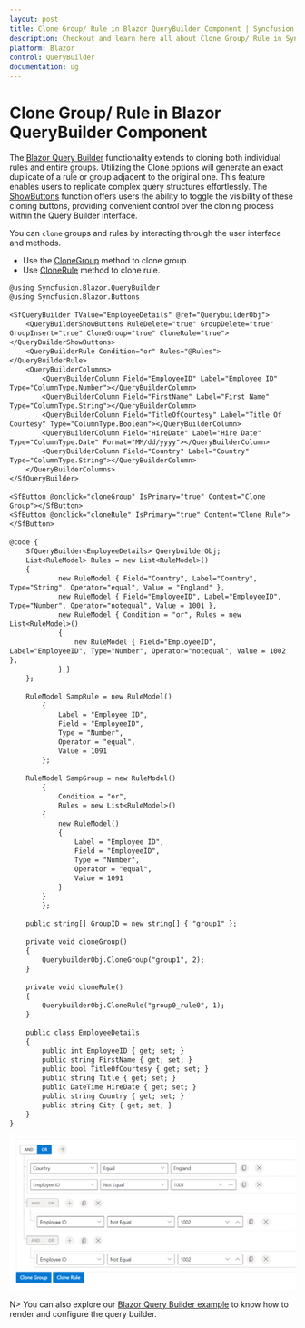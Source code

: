 ```yaml
---
layout: post
title: Clone Group/ Rule in Blazor QueryBuilder Component | Syncfusion
description: Checkout and learn here all about Clone Group/ Rule in Syncfusion Blazor QueryBuilder component and much more.
platform: Blazor
control: QueryBuilder
documentation: ug
---
```


# Clone Group/ Rule in Blazor QueryBuilder Component

The [Blazor Query Builder](https://www.syncfusion.com/blazor-components/blazor-query-builder) functionality extends to cloning both individual rules and entire groups. Utilizing the Clone options will generate an exact duplicate of a rule or group adjacent to the original one. This feature enables users to replicate complex query structures effortlessly. The [ShowButtons](https://help.syncfusion.com/cr/blazor/Syncfusion.Blazor.QueryBuilder.QueryBuilderShowButtons.html) function offers users the ability to toggle the visibility of these cloning buttons, providing convenient control over the cloning process within the Query Builder interface.

You can `clone` groups and rules by interacting through the user interface and methods.

* Use the [CloneGroup](https://help.syncfusion.com/cr/blazor/Syncfusion.Blazor.QueryBuilder.SfQueryBuilder-1.html#Syncfusion_Blazor_QueryBuilder_SfQueryBuilder_1_CloneGroup_System_String_System_Int32_) method to clone group.
* Use [CloneRule](https://help.syncfusion.com/cr/blazor/Syncfusion.Blazor.QueryBuilder.SfQueryBuilder-1.html#Syncfusion_Blazor_QueryBuilder_SfQueryBuilder_1_CloneRule_System_String_System_Int32_) method to clone rule.

```cshtml
@using Syncfusion.Blazor.QueryBuilder
@using Syncfusion.Blazor.Buttons

<SfQueryBuilder TValue="EmployeeDetails" @ref="QuerybuilderObj">
    <QueryBuilderShowButtons RuleDelete="true" GroupDelete="true" GroupInsert="true" CloneGroup="true" CloneRule="true"></QueryBuilderShowButtons>
    <QueryBuilderRule Condition="or" Rules="@Rules"></QueryBuilderRule>
    <QueryBuilderColumns>
        <QueryBuilderColumn Field="EmployeeID" Label="Employee ID" Type="ColumnType.Number"></QueryBuilderColumn>
        <QueryBuilderColumn Field="FirstName" Label="First Name" Type="ColumnType.String"></QueryBuilderColumn>
        <QueryBuilderColumn Field="TitleOfCourtesy" Label="Title Of Courtesy" Type="ColumnType.Boolean"></QueryBuilderColumn>
        <QueryBuilderColumn Field="HireDate" Label="Hire Date" Type="ColumnType.Date" Format="MM/dd/yyyy"></QueryBuilderColumn>
        <QueryBuilderColumn Field="Country" Label="Country" Type="ColumnType.String"></QueryBuilderColumn>
    </QueryBuilderColumns>
</SfQueryBuilder>

<SfButton @onclick="cloneGroup" IsPrimary="true" Content="Clone Group"></SfButton>
<SfButton @onclick="cloneRule" IsPrimary="true" Content="Clone Rule"></SfButton>

@code {
    SfQueryBuilder<EmployeeDetails> QuerybuilderObj;
    List<RuleModel> Rules = new List<RuleModel>()
    {
            new RuleModel { Field="Country", Label="Country", Type="String", Operator="equal", Value = "England" },
            new RuleModel { Field="EmployeeID", Label="EmployeeID", Type="Number", Operator="notequal", Value = 1001 },
            new RuleModel { Condition = "or", Rules = new List<RuleModel>()
            {
                new RuleModel { Field="EmployeeID", Label="EmployeeID", Type="Number", Operator="notequal", Value = 1002 },
            } }
    };

    RuleModel SampRule = new RuleModel()
        {
            Label = "Employee ID",
            Field = "EmployeeID",
            Type = "Number",
            Operator = "equal",
            Value = 1091
        };

    RuleModel SampGroup = new RuleModel()
        {
            Condition = "or",
            Rules = new List<RuleModel>()
        {
            new RuleModel()
            {
                Label = "Employee ID",
                Field = "EmployeeID",
                Type = "Number",
                Operator = "equal",
                Value = 1091
            }
        }
        };

    public string[] GroupID = new string[] { "group1" };

    private void cloneGroup()
    {
        QuerybuilderObj.CloneGroup("group1", 2);
    }

    private void cloneRule()
    {
        QuerybuilderObj.CloneRule("group0_rule0", 1);
    }

    public class EmployeeDetails
    {
        public int EmployeeID { get; set; }
        public string FirstName { get; set; }
        public bool TitleOfCourtesy { get; set; }
        public string Title { get; set; }
        public DateTime HireDate { get; set; }
        public string Country { get; set; }
        public string City { get; set; }
    }
}

```

![Clone Group/Rule in Blazor QueryBuilder](./images/clone-group-rule.png)

N> You can also explore our [Blazor Query Builder example](https://blazor.syncfusion.com/demos/query-builder/default-functionalities?theme=bootstrap4) to know how to render and configure the query builder.
